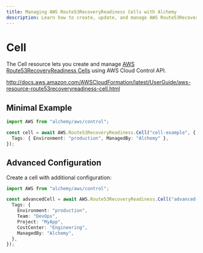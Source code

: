 ```yaml
---
title: Managing AWS Route53RecoveryReadiness Cells with Alchemy
description: Learn how to create, update, and manage AWS Route53RecoveryReadiness Cells using Alchemy Cloud Control.
---
```


# Cell

The Cell resource lets you create and manage [AWS Route53RecoveryReadiness Cells](https://docs.aws.amazon.com/route53recoveryreadiness/latest/userguide/) using AWS Cloud Control API.

http://docs.aws.amazon.com/AWSCloudFormation/latest/UserGuide/aws-resource-route53recoveryreadiness-cell.html

## Minimal Example

```ts
import AWS from "alchemy/aws/control";

const cell = await AWS.Route53RecoveryReadiness.Cell("cell-example", {
  Tags: { Environment: "production", ManagedBy: "Alchemy" },
});
```

## Advanced Configuration

Create a cell with additional configuration:

```ts
import AWS from "alchemy/aws/control";

const advancedCell = await AWS.Route53RecoveryReadiness.Cell("advanced-cell", {
  Tags: {
    Environment: "production",
    Team: "DevOps",
    Project: "MyApp",
    CostCenter: "Engineering",
    ManagedBy: "Alchemy",
  },
});
```

